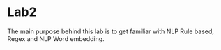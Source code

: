 # Lab2
The main purpose behind this lab is to get familiar with NLP Rule based, Regex and NLP Word embedding.
